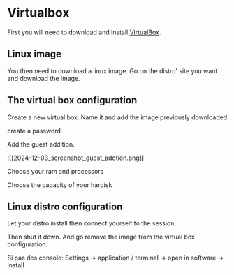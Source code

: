 # Virtualbox

First you will need to download and install [VirtualBox](https://www.virtualbox.org).

## Linux image

You then need to download a linux image. 
Go on the distro' site you want and download the image. 

## The virtual box configuration

Create a new virtual box. Name it and add the image previously downloaded

create a password

Add the guest addition.

![[2024-12-03_screenshot_guest_addtion.png]]

Choose your ram and processors

Choose the capacity of your hardisk


## Linux distro configuration

Let your distro install then connect yourself to the session.

Then shut it down. And go remove the image from the virtual box configuration. 



Si pas des console: Settings -> application / terminal -> open in software -> install



